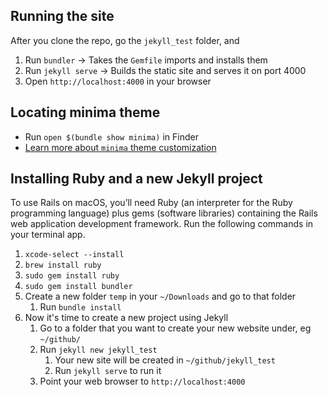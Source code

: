 ## Running the site
After you clone the repo, go the `jekyll_test` folder, and
1. Run `bundler` → Takes the `Gemfile` imports and installs them
1. Run `jekyll serve` → Builds the static site and serves it on port 4000
1. Open `http://localhost:4000` in your browser

## Locating minima theme
- Run `open $(bundle show minima)` in Finder
- [Learn more about `minima` theme customization](https://github.com/jekyll/minima)

## Installing Ruby and a new Jekyll project
To use Rails on macOS, you’ll need Ruby (an interpreter for the Ruby programming language) plus gems (software libraries) containing the Rails web application development framework. Run the following commands in your terminal app.
1. `xcode-select --install`
1. `brew install ruby`
1. `sudo gem install ruby`
1. `sudo gem install bundler`
1. Create a new folder `temp` in your `~/Downloads` and go to that folder
    1. Run `bundle install`
1. Now it's time to create a new project using Jekyll
    1. Go to a folder that you want to create your new website under, eg `~/github/`
    1. Run `jekyll new jekyll_test`
        1. Your new site will be created in `~/github/jekyll_test` 
        1. Run `jekyll serve` to run it
    1. Point your web browser to `http://localhost:4000`
